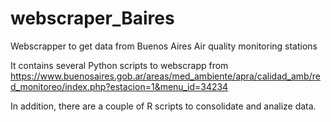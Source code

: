# webscraper_Baires
Webscrapper to get data from Buenos Aires Air quality monitoring stations

It contains several Python scripts to webscrapp from https://www.buenosaires.gob.ar/areas/med_ambiente/apra/calidad_amb/red_monitoreo/index.php?estacion=1&menu_id=34234

In addition, there are a couple of R scripts to consolidate and analize data.
